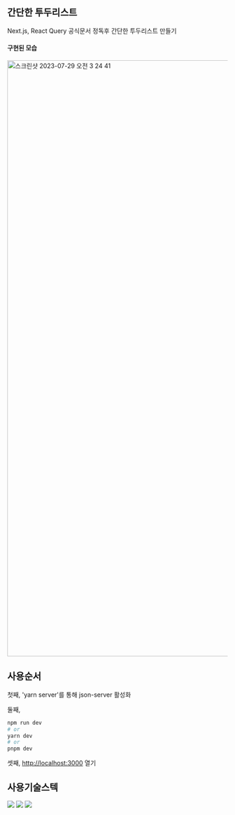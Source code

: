 ## 간단한 투두리스트 
Next.js, React Query 공식문서 정독후 간단한 투두리스트 만들기

#### 구현된 모습
<img width="1362" alt="스크린샷 2023-07-29 오전 3 24 41" src="https://github.com/JeonInguk/TodoList-NEXT/assets/117060240/1498b2f1-81f7-4d18-8b58-dc5d1c0e0e5f">


## 사용순서

첫째, 'yarn server'를 통해 json-server 활성화


둘째,
```bash
npm run dev
# or
yarn dev
# or
pnpm dev
```


셋째, [http://localhost:3000](http://localhost:3000) 열기


## 사용기술스텍

<img src="https://img.shields.io/badge/Next.js-000000?style=for-the-badge&logo=Next.js&logoColor=white">
<img src="https://img.shields.io/badge/TypeScript-3178C6?style=for-the-badge&logo=TypeScript&logoColor=white">
<img src="https://img.shields.io/badge/React Query-FF4154?style=for-the-badge&logo=React Query&logoColor=white">

